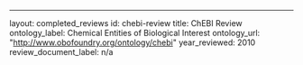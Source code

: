 ---
layout: completed_reviews
id: chebi-review
title: ChEBI Review
ontology_label: Chemical Entities of Biological Interest
ontology_url: "http://www.obofoundry.org/ontology/chebi"
year_reviewed: 2010
review_document_label: n/a